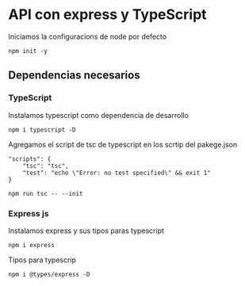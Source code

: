 # API con express y TypeScript

Iniciamos la configuracions de node por defecto
```
npm init -y
```

## Dependencias necesarios

### TypeScript
Instalamos typescript como dependencia de desarrollo
```
npm i typescript -D
```
Agregamos el script de tsc de typescript en los scrtip del pakege.json
```
"scripts": {
    "tsc": "tsc",
    "test": "echo \"Error: no test specified\" && exit 1"
}
```

```
npm run tsc -- --init
```

### Express js
Instalamos express y sus tipos paras typescript
```
npm i express
```
Tipos para typescrip
```
npm i @types/express -D
```